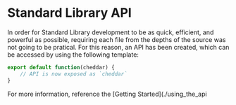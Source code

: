 # Standard Library API
In order for Standard Library development to be as quick, efficient, and powerful as possible, requiring each file from the depths of the source was not going to be pratical. For this reason, an API has been created, which can be accessed by using the following template:

```js
export default function(cheddar) {
    // API is now exposed as `cheddar`
}
```

For more information, reference the [Getting Started](./using_the_api